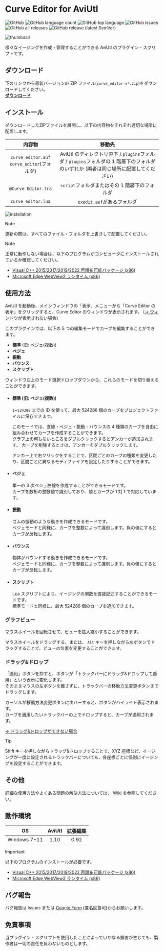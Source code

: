 # Curve Editor for AviUtl

![GitHub](https://img.shields.io/github/license/mimaraka/aviutl-plugin-curve_editor)
![GitHub language count](https://img.shields.io/github/languages/count/mimaraka/aviutl-plugin-curve_editor)
![GitHub top language](https://img.shields.io/github/languages/top/mimaraka/aviutl-plugin-curve_editor)
![GitHub issues](https://img.shields.io/github/issues/mimaraka/aviutl-plugin-curve_editor)
![GitHub all releases](https://img.shields.io/github/downloads/mimaraka/aviutl-plugin-curve_editor/total)
![GitHub release (latest SemVer)](https://img.shields.io/github/v/release/mimaraka/aviutl-plugin-curve_editor)

![thumbnail](https://github.com/user-attachments/assets/fa8243c9-3b7b-4b86-aa59-c266e6101fb7)

様々なイージングを作成・管理することができる AviUtl のプラグイン・スクリプトです。

## ダウンロード

下のリンクから最新バージョンの ZIP ファイル(`curve_editor-v*.zip`)をダウンロードしてください。  
[**ダウンロード**](https://github.com/mimaraka/aviutl-plugin-curve_editor/releases/latest)

## インストール

ダウンロードしたZIPファイルを展開し、以下の内容物をそれぞれ適切な場所に配置します。

|                     内容物                     |                                                                 移動先                                                                  |
| :--------------------------------------------: | :-------------------------------------------------------------------------------------------------------------------------------------: |
| `curve_editor.auf`<br>`curve_editor`(フォルダ) | AviUtl のディレクトリ直下 / `plugins`フォルダ / `plugins`フォルダの 1 階層下のフォルダ<br>のいずれか (両者は同じ場所に配置してください) |
|              `@Curve Editor.tra`               |                                              `script`フォルダまたはその 1 階層下のフォルダ                                              |
|               `curve_editor.lua`               |                                                       `exedit.auf`があるフォルダ                                                        |

![installation](https://github.com/user-attachments/assets/8edff440-b22f-45fc-a930-cac3285cd805)

> [!NOTE]
> 更新の際は、すべてのファイル・フォルダを上書きして配置してください。

> [!NOTE]
> 正常に動作しない場合は、以下のプログラムがコンピュータにインストールされているか確認してください。
>
> - [Visual C++ 2015/2017/2019/2022 再頒布可能パッケージ (x86)](https://aka.ms/vs/17/release/vc_redist.x86.exe)
> - [Microsoft Edge WebView2 ランタイム (x86)](https://developer.microsoft.com/ja-jp/microsoft-edge/webview2/?form=MA13LH)

## 使用方法

AviUtl を起動後、メインウィンドウの「表示」メニューから「Curve Editor の表示」をクリックすると、Curve Editor のウィンドウが表示されます。 ([→ ウィンドウが表示されない場合](https://github.com/mimaraka/aviutl-plugin-curve_editor/wiki/%E3%83%88%E3%83%A9%E3%83%96%E3%83%AB%E3%82%B7%E3%83%A5%E3%83%BC%E3%83%86%E3%82%A3%E3%83%B3%E3%82%B0))

このプラグインでは、以下の 5 つの編集モードでカーブを編集することができます。

- **標準** (旧: ベジェ(複数))
- **ベジェ**
- **振動**
- **バウンス**
- **スクリプト**

ウィンドウ左上のモード選択ドロップダウンから、これらのモードを切り替えることができます。

- #### 標準 (旧: ベジェ(複数))

  `1`~`524288` までの ID を使って、最大 524288 個のカーブをプロジェクトファイルに保存できます。

  このモードでは、直線・ベジェ・振動・バウンスの 4 種類のカーブを自由に組み合わせてカーブを作成することができます。  
  グラフ上の何もないところをダブルクリックするとアンカーが追加されます。
  カーブを削除するときは、アンカーをダブルクリックします。
  
  アンカー上で右クリックをすることで、区間ごとのカーブの種類を変更したり、区間ごとに異なるモディファイアを設定したりすることができます。

- #### ベジェ

  単一の 3 次ベジェ曲線を作成することができるモードです。  
  カーブを数桁の整数値で識別しており、値とカーブが 1 対 1 で対応しています。

- #### 振動

  ゴムの振動のような動きを作成できるモードです。  
  ベジェモードと同様に、カーブを整数によって識別します。負の値にするとカーブが反転します。

- #### バウンス

  物体がバウンドする動きを作成できるモードです。  
  ベジェモードと同様に、カーブを整数によって識別します。負の値にするとカーブが反転します。

- #### スクリプト

  Lua スクリプトにより、イージングの関数を直接記述することができるモードです。  
  標準モードと同様に、最大 524288 個のカーブを追加できます。

### グラフビュー

マウスホイールを回転させて、ビューを拡大縮小することができます。

マウスホイールをドラッグする、または、 `Alt` キーを押しながら左ボタンでドラッグすることで、ビューの位置を変更することができます。

### ドラッグ&ドロップ

「適用」ボタンを押すと、ボタンが「トラックバーにドラッグ&ドロップして適用」という表示に変化します。  
そのままマウスの左ボタンを離さずに、トラックバーの移動方法変更ボタンまでドラッグします。

カーソルが移動方法変更ボタンにホバーすると、ボタンがハイライト表示されます。  
カーブを適用したいトラックバーの上でドロップすると、カーブが適用されます。

[→ ドラッグ&ドロップができない場合](https://github.com/mimaraka/aviutl-plugin-curve_editor/wiki/%E3%83%88%E3%83%A9%E3%83%96%E3%83%AB%E3%82%B7%E3%83%A5%E3%83%BC%E3%83%86%E3%82%A3%E3%83%B3%E3%82%B0)

> [!TIP]
> Shift キーを押しながらドラッグ&ドロップすることで、XYZ 座標など、イージングが一度に設定されるトラックバーについても、各座標ごとに個別にイージングを設定することができます。

## その他

詳細な使用方法やよくある問題の解決方法については、 [Wiki](https://github.com/mimaraka/aviutl-plugin-curve_editor/wiki) を参照してください。

## 動作環境

|      OS      | AviUtl | 拡張編集 |
| :----------: | :----: | :------: |
| Windows 7~11 |  1.10  |   0.92   |

> [!IMPORTANT]
> 以下のプログラムのインストールが必要です。
>
> - [Visual C++ 2015/2017/2019/2022 再頒布可能パッケージ (x86)](https://aka.ms/vs/17/release/vc_redist.x86.exe)
> - [Microsoft Edge WebView2 ランタイム (x86)](https://developer.microsoft.com/ja-jp/microsoft-edge/webview2/?form=MA13LH)

## バグ報告

バグ報告は Issues または [Google Form](https://forms.gle/mhv96DSYVhhKPkYQ8) (匿名回答可)からお願いします。

## 免責事項

当プラグイン・スクリプトを使用したことによっていかなる損害が生じても、製作者は一切の責任を負わないものとします。
